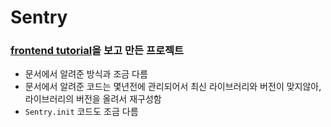 # Sentry

### [frontend tutorial](https://docs.sentry.io/product/sentry-basics/integrate-frontend/)을 보고 만든 프로젝트

- 문서에서 알려준 방식과 조금 다름
- 문서에서 알려준 코드는 몇년전에 관리되어서 최신 라이브러리와 버전이 맞지않아, 라이브러리의 버전을 올려서 재구성함
- `Sentry.init` 코드도 조금 다름
